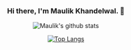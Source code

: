 <div align="center" id="top"> 

### Hi there, I'm Maulik Khandelwal. 👋




 ![Maulik's github stats](https://github-readme-stats.anuraghazra1.vercel.app/api?username=Maulik-Khandelwal&show_icons=true&hide_border=true&theme=tokyonight)
 
 [![Top Langs](https://github-readme-stats.vercel.app/api/top-langs/?username=Maulik-Khandelwal&show_icons=true&theme=tokyonight&hide_border=true)](https://github.com/anuraghazra/github-readme-stats)

<!--
**Maulik-Khandelwal/Maulik-Khandelwal** is a ✨ _special_ ✨ repository because its `README.md` (this file) appears on your GitHub profile.

Here are some ideas to get you started:

- 🔭 I’m currently working on ...
- 🌱 I’m currently learning ...
- 👯 I’m looking to collaborate on ...
- 🤔 I’m looking for help with ...
- 💬 Ask me about ...
- 📫 How to reach me: ...
- 😄 Pronouns: ...
- ⚡ Fun fact: ...
-->
